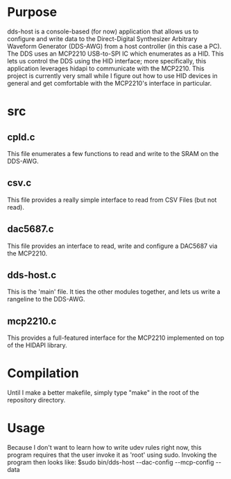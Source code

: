 # Purpose
dds-host is a console-based (for now) application that allows us to configure and write data to the Direct-Digital Synthesizer Arbitrary Waveform Generator (DDS-AWG) from a host controller (in this case a PC). The DDS uses an MCP2210 USB-to-SPI IC which enumerates as a HID. This lets us control the DDS using the HID interface; more specifically, this application leverages hidapi to communicate with the MCP2210. This project is currently very small while I figure out how to use HID devices in general and get comfortable with the MCP2210's interface in particular.

# src
## cpld.c
This file enumerates a few functions to read and write to the SRAM on the DDS-AWG.

## csv.c
This file provides a really simple interface to read from CSV Files (but not read).

## dac5687.c
This file provides an interface to read, write and configure a DAC5687 via the MCP2210.

## dds-host.c
This is the 'main' file. It ties the other modules together, and lets us write a rangeline to the
DDS-AWG.

## mcp2210.c
This provides a full-featured interface for the MCP2210 implemented on top of the HIDAPI library.

# Compilation
Until I make a better makefile, simply type "make" in the root of the repository directory. 

# Usage
Because I don't want to learn how to write udev rules right now, this program requires that the user invoke it as 'root' using sudo.
Invoking the program then looks like:
$sudo bin/dds-host --dac-config <filename> --mcp-config <filename> --data <filename>